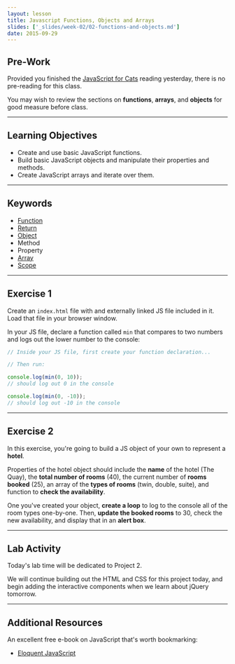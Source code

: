 ```yaml
---
layout: lesson
title: Javascript Functions, Objects and Arrays
slides: ['_slides/week-02/02-functions-and-objects.md']
date: 2015-09-29
---
```


## Pre-Work

Provided you finished the [JavaScript for Cats](http://jsforcats.com/) reading yesterday, there is no pre-reading for this class.

You may wish to review the sections on **functions**, **arrays**, and **objects** for good measure before class.

---

## Learning Objectives

- Create and use basic JavaScript functions.
- Build basic JavaScript objects and manipulate their properties and methods.
- Create JavaScript arrays and iterate over them.

---

## Keywords

- [Function](https://developer.mozilla.org/en-US/docs/Glossary/Function)
- [Return](https://developer.mozilla.org/en-US/docs/Web/JavaScript/Reference/Statements/return)
- [Object](https://developer.mozilla.org/en-US/docs/Web/JavaScript/Reference/Global_Objects/object)
- Method
- Property
- [Array](https://developer.mozilla.org/en-US/docs/Web/JavaScript/Reference/Global_Objects/array)
- [Scope](https://developer.mozilla.org/en-US/docs/Glossary/Scope)

---

## Exercise 1

Create an `index.html` file with and externally linked JS file included in it. Load that file in your browser window.

In your JS file, declare a function called `min` that compares to two numbers and logs out the lower number to the console:

```js
// Inside your JS file, first create your function declaration...

// Then run:

console.log(min(0, 10));
// should log out 0 in the console

console.log(min(0, -10));
// should log out -10 in the console
```

---

## Exercise 2

In this exercise, you're going to build a JS object of your own to represent a **hotel**.

Properties of the hotel object should include the **name** of the hotel (The Quay), the **total number of rooms** (40), the current number of **rooms booked** (25), an array of the **types of rooms** (twin, double, suite), and function to **check the availability**.

One you've created your object, **create a loop** to log to the console all of the room types one-by-one. Then, **update the booked rooms** to 30, check the new availability, and display that in an **alert box**.

---

## Lab Activity

Today's lab time will be dedicated to Project 2.

We will continue building out the HTML and CSS for this project today, and begin adding the interactive components when we learn about jQuery tomorrow.

---

## Additional Resources

An excellent free e-book on JavaScript that's worth bookmarking:

- [Eloquent JavaScript](http://eloquentjavascript.net/)
